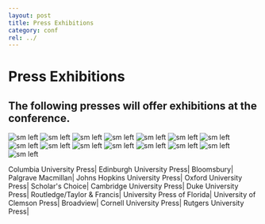 ```yaml
---
layout: post
title: Press Exhibitions
category: conf
rel: ../
---
```


# Press Exhibitions

## The following presses will offer exhibitions at the conference.

![sm left](../assets/press/columbia.png)
![sm left](../assets/press/edinburgh.jpg)
![sm left](../assets/press/bloomsbury.png)
![sm left](../assets/press/palgrave.jpg)
![sm left](../assets/press/jhup.jpg)
![sm left](../assets/press/oup.gif)
![sm left](../assets/press/scholarschoice.jpg)
![sm left](../assets/press/cambridge.jpg)
![sm left](../assets/press/duke.jpg)
![sm left](../assets/press/routledgetf.jpg)
![sm left](../assets/press/florida.jpg)
![sm left](../assets/press/clemson.gif)
![sm left](../assets/press/broadview.jpg)
![sm left](../assets/press/cornell.png)
![sm left](../assets/press/rutgers.jpg)

Columbia University Press| 
Edinburgh University Press| 
Bloomsbury| 
Palgrave Macmillan| 
Johns Hopkins University Press| 
Oxford University Press| 
Scholar's Choice| 
Cambridge University Press| 
Duke University Press| 
Routledge/Taylor & Francis| 
University Press of Florida| 
University of Clemson Press| 
Broadview| 
Cornell University Press| 
Rutgers University Press| 